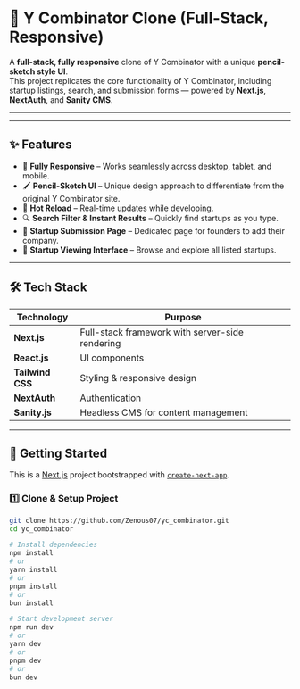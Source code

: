 # 🚀 Y Combinator Clone (Full-Stack, Responsive)

A **full-stack, fully responsive** clone of Y Combinator with a unique **pencil-sketch style UI**.  
This project replicates the core functionality of Y Combinator, including startup listings, search, and submission forms — powered by **Next.js**, **NextAuth**, and **Sanity CMS**.

---

---

## ✨ Features
- 📱 **Fully Responsive** – Works seamlessly across desktop, tablet, and mobile.
- 🖌️ **Pencil-Sketch UI** – Unique design approach to differentiate from the original Y Combinator site.
- 🔄 **Hot Reload** – Real-time updates while developing.
- 🔍 **Search Filter & Instant Results** – Quickly find startups as you type.
- 📝 **Startup Submission Page** – Dedicated page for founders to add their company.
- 👀 **Startup Viewing Interface** – Browse and explore all listed startups.

---

## 🛠️ Tech Stack
| Technology   | Purpose |
|--------------|---------|
| **Next.js**  | Full-stack framework with server-side rendering |
| **React.js** | UI components |
| **Tailwind CSS** | Styling & responsive design |
| **NextAuth** | Authentication |
| **Sanity.js** | Headless CMS for content management |

---

## 🚀 Getting Started

This is a [Next.js](https://nextjs.org) project bootstrapped with [`create-next-app`](https://nextjs.org/docs/app/api-reference/cli/create-next-app).

### 1️⃣ Clone & Setup Project
```bash
git clone https://github.com/Zenous07/yc_combinator.git
cd yc_combinator

# Install dependencies
npm install
# or
yarn install
# or
pnpm install
# or
bun install

# Start development server
npm run dev
# or
yarn dev
# or
pnpm dev
# or
bun dev
